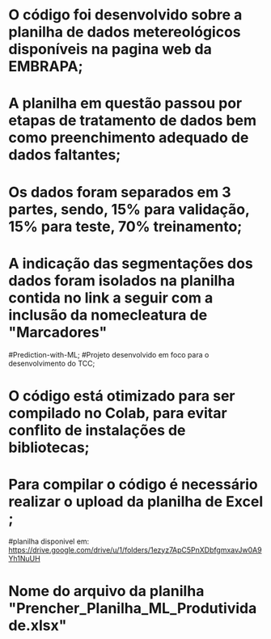 # O código foi desenvolvido sobre a planilha de dados metereológicos disponíveis na pagina web da EMBRAPA;
# A planilha em questão passou por etapas de tratamento de dados bem como preenchimento adequado de dados faltantes;
# Os dados foram separados em 3 partes, sendo, 15% para validação, 15% para teste, 70% treinamento;
# A indicação das segmentações dos dados foram isolados na planilha contida no link a seguir com a inclusão da nomecleatura de "Marcadores"
#Prediction-with-ML;
#Projeto desenvolvido em foco para o desenvolvimento do TCC;
# O código está otimizado para ser compilado no Colab, para evitar conflito de instalações de bibliotecas;
# Para compilar o código é necessário realizar o upload da planilha de Excel ;
#planilha disponivel em:     https://drive.google.com/drive/u/1/folders/1ezyz7ApC5PnXDbfgmxavJw0A9Yh1NuUH
# Nome do arquivo da planilha "Prencher_Planilha_ML_Produtividade.xlsx" 
